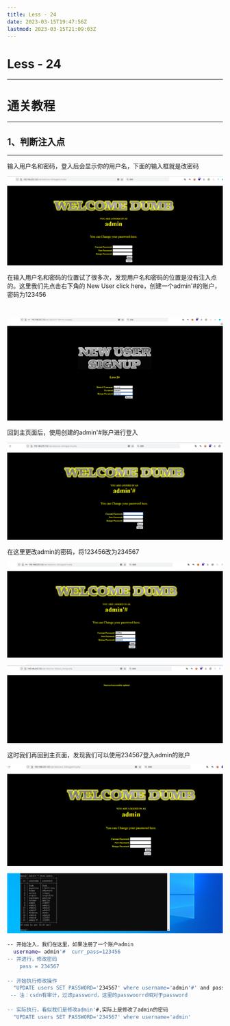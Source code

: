 ```yaml
---
title: Less - 24
date: 2023-03-15T19:47:56Z
lastmod: 2023-03-15T21:09:03Z
---
```


# Less - 24

---

# 通关教程

---

## 1、判断注入点

---

输入用户名和密码，登入后会显示你的用户名，下面的输入框就是改密码

​![image](assets/image-20230315195801-cejv397.png)​

在输入用户名和密码的位置试了很多次，发现用户名和密码的位置是没有注入点的。这里我们先点击右下角的 New User click here，创建一个admin'#的账户，密码为123456

​​

​![image](assets/image-20230315200743-941qzpp.png)​

回到主页面后，使用创建的admin'#账户进行登入

​![image](assets/image-20230315200819-nn536wj.png)                      

在这里更改admin的密码，将123456改为234567

​![image](assets/image-20230315210325-ks4zpro.png)​

​![image](assets/image-20230315210618-7mykv11.png)​

这时我们再回到主页面，发现我们可以使用234567登入admin的账户

​![image](assets/image-20230315210702-wno658m.png)​

​![image](assets/image-20230315210720-ohp9pug.png)​

```bash
-- 开始注入，我们在这里，如果注册了一个账户admin
  username= admin'#  curr_pass=123456   
-- 并进行，修改密码
	pass = 234567

-- 开始执行修改操作
  "UPDATE users SET PASSWORD='234567' where username='admin'#' and passwoorrd ='123456 ";
 -- 注：csdn有审计，过滤password，这里的passwoorrd相对于password

-- 实际执行，看似我们是修改admin'#,实际上是修改了admin的密码
  "UPDATE users SET PASSWORD='234567' where username='admin'
```

‍

